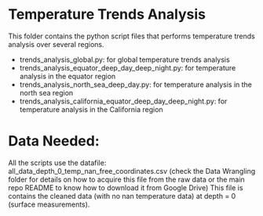 # Temperature Trends Analysis
This folder contains the python script files that performs temperature trends analysis over several regions.
- trends_analysis_global.py: for global temperature trends analysis
- trends_analysis_equator_deep_day_deep_night.py: for temperature analysis in the equator region
- trends_analysis_north_sea_deep_day.py: for temperature analysis in the north sea region
- trends_analysis_california_equator_deep_day_deep_night.py: for temperature analysis in the California region

# Data Needed: 

All the scripts use the datafile: all_data_depth_0_temp_nan_free_coordinates.csv (check the Data Wrangling folder for details on how to acquire this file from the raw data or the main repo README to know how to download it from Google Drive)
This file is contains  the cleaned data (with no nan temperature data) at depth = 0 (surface measurements).


